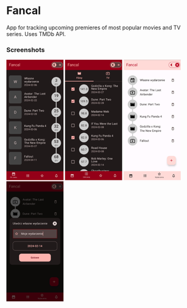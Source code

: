# Fancal

App for tracking upcoming premieres of most popular movies and TV series. Uses TMDb API.

### Screenshots

<p float="left">
  <img src="/images/timeline.png" width="150">
  <img src="/images/discover.png" width="150">
  <img src="/images/events.png" width="150">
  <img src="/images/new_event.png" width="150">
</p>
